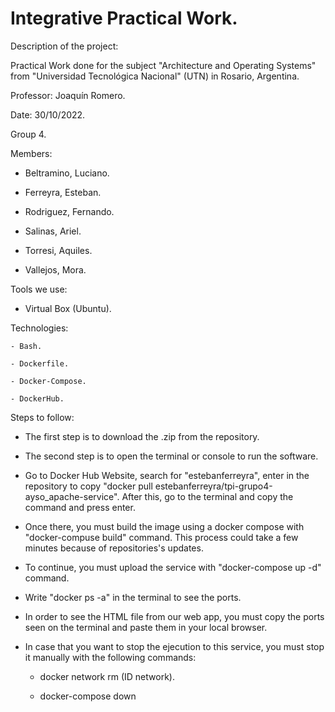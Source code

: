 # Integrative Practical Work.

Description of the project:

Practical Work done for the subject "Architecture and Operating Systems" from "Universidad Tecnológica Nacional" (UTN) in Rosario, Argentina. 

Professor: Joaquín Romero. 

Date: 30/10/2022.

Group 4. 

Members: 

- Beltramino, Luciano.

- Ferreyra, Esteban. 

- Rodriguez, Fernando. 

- Salinas, Ariel.

- Torresi, Aquiles. 

- Vallejos, Mora.

Tools we use: 

- Virtual Box (Ubuntu). 

Technologies: 

	- Bash.

	- Dockerfile.

	- Docker-Compose.

	- DockerHub.

Steps to follow: 

- The first step is to download the .zip from the repository. 

- The second step is to open the terminal or console to run the software. 

- Go to Docker Hub Website, search for "estebanferreyra", enter in the repository to copy "docker pull estebanferreyra/tpi-grupo4-ayso_apache-service". After this, go to the terminal and copy the command and press enter. 

- Once there, you must build the image using a docker compose with "docker-compuse build" command. This process could take a few minutes because of repositories's updates.

- To continue, you must upload the service with "docker-compose up -d" command. 

- Write "docker ps -a" in the terminal to see the ports. 

- In order to see the HTML file from our web app, you must copy the ports seen on the terminal and paste them in your local browser. 

- In case that you want to stop the ejecution to this service, you must stop it manually with the following commands:

	- docker network rm (ID network). 

	- docker-compose down 
